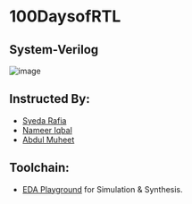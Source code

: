 # 100DaysofRTL
## System-Verilog
![image](https://www.chipverify.com/images/verilog/waves/shift_reg_wave.png)

## Instructed By:
- [Syeda Rafia](https://github.com/syedarafia13)
- [Nameer Iqbal](https://github.com/Nameer-Iqbal-Ansari)
- [Abdul Muheet ](https://github.com/Abdul-muheet-ghani)
## Toolchain:
* [EDA Playground](https://www.edaplayground.com) for Simulation & Synthesis.

